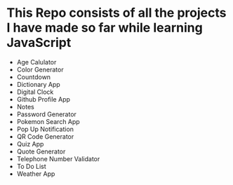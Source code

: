 <h1>This Repo consists of all the projects I have made so far while learning JavaScript</h1>

<ul>
  <li>Age Calulator</li>
  <li>Color Generator</li>
  <li>Countdown</li>
  <li>Dictionary App</li>
  <li>Digital Clock</li>
  <li>Github Profile App</li>
  <li>Notes</li>
  <li>Password Generator</li>
  <li>Pokemon Search App</li>
  <li>Pop Up Notification</li>
  <li>QR Code Generator</li>
  <li>Quiz App</li>
  <li>Quote Generator</li>
  <li>Telephone Number Validator</li>
  <li>To Do List</li>
  <li>Weather App</li>
</ul>
